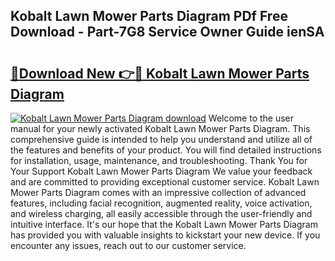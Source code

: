## Kobalt Lawn Mower Parts Diagram PDf Free Download - Part-7G8 Service Owner Guide ienSA

# <h2><a href="http://dfulff.blite.top/?on=Kobalt+Lawn+Mower+Parts+Diagram">🔗Download New 👉🔴 Kobalt Lawn Mower Parts Diagram</a></h2>

[![Kobalt Lawn Mower Parts Diagram download](https://i.imgur.com/lujVjoI.png)](http://dfulff.blite.top/?on=Kobalt+Lawn+Mower+Parts+Diagram)
Welcome to the user manual for your newly activated Kobalt Lawn Mower Parts Diagram. This comprehensive guide is intended to help you understand and utilize all of the features and benefits of your product. You will find detailed instructions for installation, usage, maintenance, and troubleshooting. Thank You for Your Support Kobalt Lawn Mower Parts Diagram We value your feedback and are committed to providing exceptional customer service. Kobalt Lawn Mower Parts Diagram comes with an impressive collection of advanced features, including facial recognition, augmented reality, voice activation, and wireless charging, all easily accessible through the user-friendly and intuitive interface. It's our hope that the Kobalt Lawn Mower Parts Diagram has provided you with valuable insights to kickstart your new device. If you encounter any issues, reach out to our customer service.
